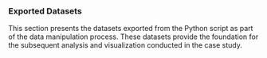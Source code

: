 ### Exported Datasets

This section presents the datasets exported from the Python script as part of the data manipulation process. These datasets provide the foundation for the subsequent analysis and visualization conducted in the case study.
 
